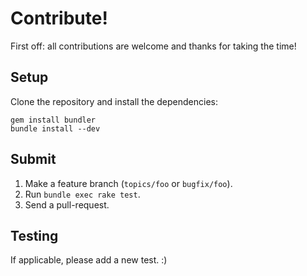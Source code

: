 # Contribute!

First off: all contributions are welcome and thanks for taking the time!

## Setup

Clone the repository and install the dependencies:

```
gem install bundler
bundle install --dev
```

## Submit

 1. Make a feature branch (`topics/foo` or `bugfix/foo`).
 2. Run `bundle exec rake test`.
 3. Send a pull-request.

## Testing

If applicable, please add a new test. :)
